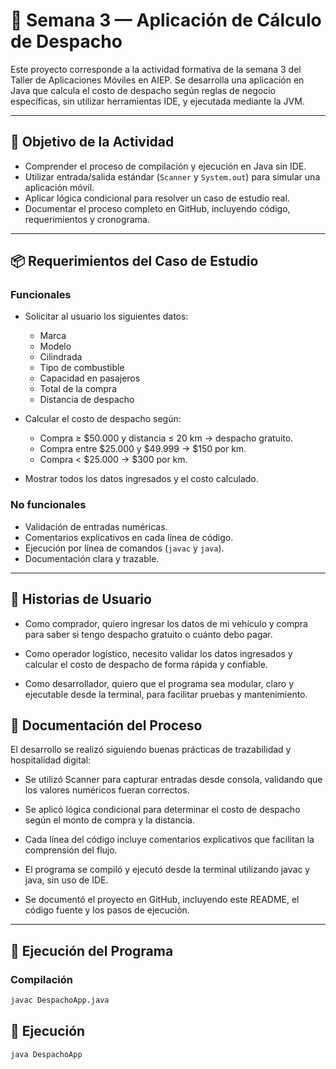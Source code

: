 # 🚚 Semana 3 — Aplicación de Cálculo de Despacho

Este proyecto corresponde a la actividad formativa de la semana 3 del Taller de Aplicaciones Móviles en AIEP. Se desarrolla una aplicación en Java que calcula el costo de despacho según reglas de negocio específicas, sin utilizar herramientas IDE, y ejecutada mediante la JVM.

---

## 🧠 Objetivo de la Actividad

- Comprender el proceso de compilación y ejecución en Java sin IDE.
- Utilizar entrada/salida estándar (`Scanner` y `System.out`) para simular una aplicación móvil.
- Aplicar lógica condicional para resolver un caso de estudio real.
- Documentar el proceso completo en GitHub, incluyendo código, requerimientos y cronograma.

---

## 📦 Requerimientos del Caso de Estudio

### Funcionales

- Solicitar al usuario los siguientes datos:
  - Marca
  - Modelo
  - Cilindrada
  - Tipo de combustible
  - Capacidad en pasajeros
  - Total de la compra
  - Distancia de despacho

- Calcular el costo de despacho según:
  - Compra ≥ $50.000 y distancia ≤ 20 km → despacho gratuito.
  - Compra entre $25.000 y $49.999 → $150 por km.
  - Compra < $25.000 → $300 por km.

- Mostrar todos los datos ingresados y el costo calculado.


### No funcionales

- Validación de entradas numéricas.
- Comentarios explicativos en cada línea de código.
- Ejecución por línea de comandos (`javac` y `java`).
- Documentación clara y trazable.


---


## 👤 Historias de Usuario

- Como comprador, quiero ingresar los datos de mi vehículo y compra para saber si tengo despacho gratuito o cuánto debo pagar.

- Como operador logístico, necesito validar los datos ingresados y calcular el costo de despacho de forma rápida y confiable.

- Como desarrollador, quiero que el programa sea modular, claro y ejecutable desde la terminal, para facilitar pruebas y mantenimiento.




## 🧠 Documentación del Proceso

El desarrollo se realizó siguiendo buenas prácticas de trazabilidad y hospitalidad digital:

- Se utilizó Scanner para capturar entradas desde consola, validando que los valores numéricos fueran correctos.

- Se aplicó lógica condicional para determinar el costo de despacho según el monto de compra y la distancia.

- Cada línea del código incluye comentarios explicativos que facilitan la comprensión del flujo.

- El programa se compiló y ejecutó desde la terminal utilizando javac y java, sin uso de IDE.

- Se documentó el proyecto en GitHub, incluyendo este README, el código fuente y los pasos de ejecución.



---

## 🧪 Ejecución del Programa

### Compilación

```bash
javac DespachoApp.java
```

## 🚀 Ejecución


```bash
java DespachoApp
```

